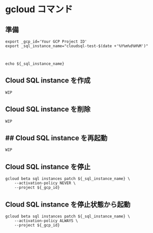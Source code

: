 # gcloud コマンド


## 準備

```
export _gcp_id='Your GCP Project ID'
export _sql_instance_name="cloudsql-test-$(date +'%Y%m%d%H%M')"



echo ${_sql_instance_name}
```

## Cloud SQL instance を作成

```
WIP
```

## Cloud SQL instance を削除

```
WIP
```

## ## Cloud SQL instance を再起動

```
WIP
```

## Cloud SQL instance を停止

```
gcloud beta sql instances patch ${_sql_instance_name} \
    --activation-policy NEVER \
    --project ${_gcp_id}
```

## Cloud SQL instance を停止状態から起動

```
gcloud beta sql instances patch ${_sql_instance_name} \
    --activation-policy ALWAYS \
    --project ${_gcp_id}
```

